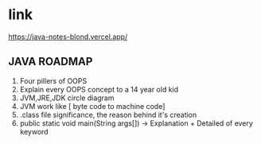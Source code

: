 # link 
https://java-notes-blond.vercel.app/


## JAVA ROADMAP
1. Four pillers of OOPS
2. Explain every OOPS concept to a 14 year old kid
3. JVM,JRE,JDK circle diagram
4. JVM work like [ byte code to machine code]
5. .class file significance, the reason behind it's creation
6. public static void main(String args[]) -> Explanation + Detailed of every keyword
